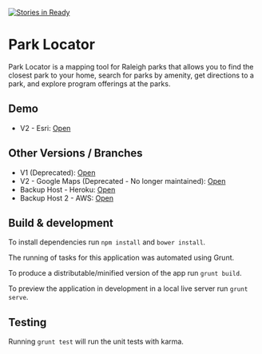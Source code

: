 [![Stories in Ready](https://badge.waffle.io/david-meza/park-locator.png?label=ready&title=Ready)](https://waffle.io/david-meza/park-locator)
# Park Locator

Park Locator is a mapping tool for Raleigh parks that allows you to find the closest park to your home, search for parks by amenity, get directions to a park, and explore program offerings at the parks.

## Demo

* V2 - Esri: [Open](https://park-locator-esri.surge.sh)

## Other Versions / Branches

* V1 (Deprecated): [Open](https://park-locator.surge.sh)
* V2 - Google Maps (Deprecated - No longer maintained): [Open](https://park-locator-gmaps.surge.sh)
* Backup Host - Heroku: [Open](https://park-locator.herokuapp.com)
* Backup Host 2 - AWS: [Open](http://goo.gl/qGCG4B)

## Build & development

To install dependencies run `npm install` and `bower install`.

The running of tasks for this application was automated using Grunt. 

To produce a distributable/minified version of the app run `grunt build`. 

To preview the application in development in a local live server run `grunt serve`.

## Testing

Running `grunt test` will run the unit tests with karma.
